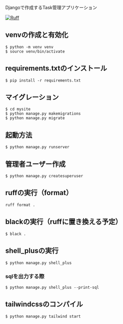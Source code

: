Djangoで作成するTask管理アプリケーション

[![Ruff](https://img.shields.io/endpoint?url=https://raw.githubusercontent.com/astral-sh/ruff/main/assets/badge/v2.json)](https://github.com/astral-sh/ruff)

## venvの作成と有効化
```shell
$ python -m venv venv
$ source venv/bin/activate
```

## requirements.txtのインストール
```shell
$ pip install -r requirements.txt
```

## マイグレーション
```shell
$ cd mysite
$ python manage.py makemigrations
$ python manage.py migrate
```

## 起動方法
```shell
$ python manage.py runserver
```

## 管理者ユーザー作成
```shell
$ python manage.py createsuperuser
```

## ruffの実行（format）
```shell
ruff format .
```

## blackの実行（ruffに置き換える予定）
```shell
$ black .
```

## shell_plusの実行
```shell
$ python manage.py shell_plus
```

### sqlを出力する際
```shell
$ python manage.py shell_plus --print-sql
```

## tailwindcssのコンパイル
```shell
$ python manage.py tailwind start
```